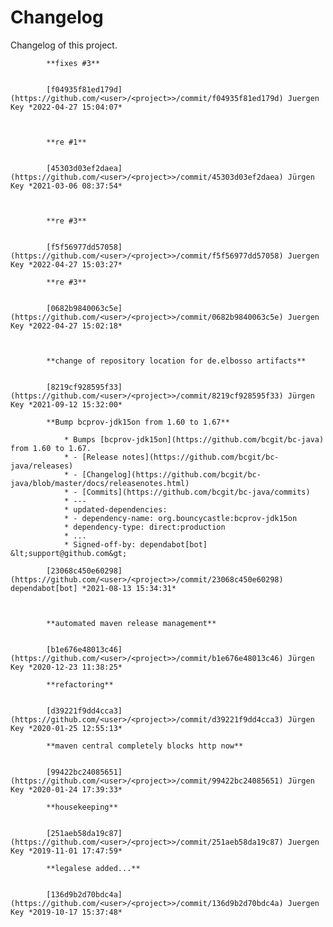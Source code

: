 # Changelog

Changelog of this project.


            **fixes #3**


            [f04935f81ed179d](https://github.com/<user>/<project>>/commit/f04935f81ed179d) Juergen Key *2022-04-27 15:04:07*



            **re #1**


            [45303d03ef2daea](https://github.com/<user>/<project>>/commit/45303d03ef2daea) Jürgen Key *2021-03-06 08:37:54*



            **re #3**


            [f5f56977dd57058](https://github.com/<user>/<project>>/commit/f5f56977dd57058) Juergen Key *2022-04-27 15:03:27*

            **re #3**


            [0682b9840063c5e](https://github.com/<user>/<project>>/commit/0682b9840063c5e) Juergen Key *2022-04-27 15:02:18*



            **change of repository location for de.elbosso artifacts**


            [8219cf928595f33](https://github.com/<user>/<project>>/commit/8219cf928595f33) Jürgen Key *2021-09-12 15:32:00*

            **Bump bcprov-jdk15on from 1.60 to 1.67**

                * Bumps [bcprov-jdk15on](https://github.com/bcgit/bc-java) from 1.60 to 1.67.
                * - [Release notes](https://github.com/bcgit/bc-java/releases)
                * - [Changelog](https://github.com/bcgit/bc-java/blob/master/docs/releasenotes.html)
                * - [Commits](https://github.com/bcgit/bc-java/commits)
                * ---
                * updated-dependencies:
                * - dependency-name: org.bouncycastle:bcprov-jdk15on
                * dependency-type: direct:production
                * ...
                * Signed-off-by: dependabot[bot] &lt;support@github.com&gt;

            [23068c450e60298](https://github.com/<user>/<project>>/commit/23068c450e60298) dependabot[bot] *2021-08-13 15:34:31*



            **automated maven release management**


            [b1e676e48013c46](https://github.com/<user>/<project>>/commit/b1e676e48013c46) Jürgen Key *2020-12-23 11:38:25*

            **refactoring**


            [d39221f9dd4cca3](https://github.com/<user>/<project>>/commit/d39221f9dd4cca3) Jürgen Key *2020-01-25 12:55:13*

            **maven central completely blocks http now**


            [99422bc24085651](https://github.com/<user>/<project>>/commit/99422bc24085651) Jürgen Key *2020-01-24 17:39:33*

            **housekeeping**


            [251aeb58da19c87](https://github.com/<user>/<project>>/commit/251aeb58da19c87) Juergen Key *2019-11-01 17:47:59*

            **legalese added...**


            [136d9b2d70bdc4a](https://github.com/<user>/<project>>/commit/136d9b2d70bdc4a) Juergen Key *2019-10-17 15:37:48*




